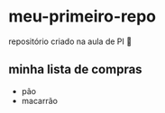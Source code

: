 # meu-primeiro-repo
repositório criado na aula de PI 🙂

## minha lista de compras 
- pão
- macarrão

